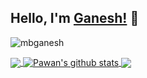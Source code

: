 ## Hello, I'm [Ganesh!](https://mbganesh.github.io/my_profile/) 👋

<p align="left"> <img src="https://komarev.com/ghpvc/?username=mbganesh&label=Views&color=blue&style=plastic" alt="mbganesh" /> </p>

<a href="https://github.com/mbganesh">
  <img align="center" src="https://github-readme-stats.vercel.app/api/top-langs/?username=mbganesh&theme=light&hide_langs_below=1" />
</a>

<a href="https://github.com/mbganesh">
 <img align="center" src="https://github-readme-stats.vercel.app/api?username=mbganesh&show_icons=true&theme=light&line_height=27" alt="Pawan's github stats"/>
</a>


<a href="https://github.com/mbganesh/my_shop">
 <img align="center" src="https://github-readme-stats.vercel.app/api/pin/?username=mbganesh&repo=my_shop&theme=light" />
</a>